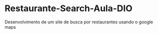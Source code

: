 # Restaurante-Search-Aula-DIO
Desenvolvimento de um site de busca por restaurantes usando o google maps

